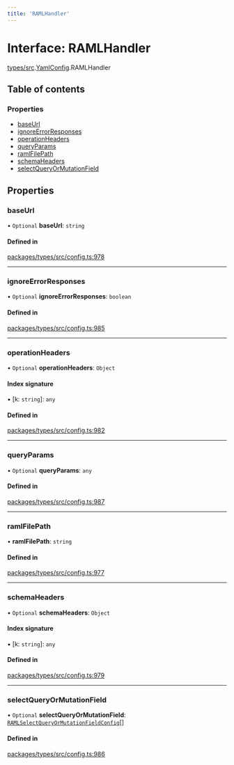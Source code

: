 ```yaml
---
title: 'RAMLHandler'
---
```


# Interface: RAMLHandler

[types/src](../modules/types_src).[YamlConfig](../modules/types_src.YamlConfig).RAMLHandler

## Table of contents

### Properties

- [baseUrl](types_src.YamlConfig.RAMLHandler#baseurl)
- [ignoreErrorResponses](types_src.YamlConfig.RAMLHandler#ignoreerrorresponses)
- [operationHeaders](types_src.YamlConfig.RAMLHandler#operationheaders)
- [queryParams](types_src.YamlConfig.RAMLHandler#queryparams)
- [ramlFilePath](types_src.YamlConfig.RAMLHandler#ramlfilepath)
- [schemaHeaders](types_src.YamlConfig.RAMLHandler#schemaheaders)
- [selectQueryOrMutationField](types_src.YamlConfig.RAMLHandler#selectqueryormutationfield)

## Properties

### baseUrl

• `Optional` **baseUrl**: `string`

#### Defined in

[packages/types/src/config.ts:978](https://github.com/Urigo/graphql-mesh/blob/master/packages/types/src/config.ts#L978)

___

### ignoreErrorResponses

• `Optional` **ignoreErrorResponses**: `boolean`

#### Defined in

[packages/types/src/config.ts:985](https://github.com/Urigo/graphql-mesh/blob/master/packages/types/src/config.ts#L985)

___

### operationHeaders

• `Optional` **operationHeaders**: `Object`

#### Index signature

▪ [k: `string`]: `any`

#### Defined in

[packages/types/src/config.ts:982](https://github.com/Urigo/graphql-mesh/blob/master/packages/types/src/config.ts#L982)

___

### queryParams

• `Optional` **queryParams**: `any`

#### Defined in

[packages/types/src/config.ts:987](https://github.com/Urigo/graphql-mesh/blob/master/packages/types/src/config.ts#L987)

___

### ramlFilePath

• **ramlFilePath**: `string`

#### Defined in

[packages/types/src/config.ts:977](https://github.com/Urigo/graphql-mesh/blob/master/packages/types/src/config.ts#L977)

___

### schemaHeaders

• `Optional` **schemaHeaders**: `Object`

#### Index signature

▪ [k: `string`]: `any`

#### Defined in

[packages/types/src/config.ts:979](https://github.com/Urigo/graphql-mesh/blob/master/packages/types/src/config.ts#L979)

___

### selectQueryOrMutationField

• `Optional` **selectQueryOrMutationField**: [`RAMLSelectQueryOrMutationFieldConfig`](types_src.YamlConfig.RAMLSelectQueryOrMutationFieldConfig)[]

#### Defined in

[packages/types/src/config.ts:986](https://github.com/Urigo/graphql-mesh/blob/master/packages/types/src/config.ts#L986)

